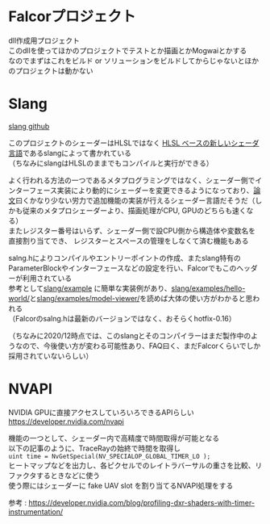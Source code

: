 # Falcorプロジェクト
dll作成用プロジェクト  
このdllを使ってほかのプロジェクトでテストとか描画とかMogwaiとかする  
なのでまずはこれをビルド or ソリューションをビルドしてからじゃないとほかのプロジェクトは動かない  

# Slang
 [slang github](https://github.com/shader-slang/slang)  
 
このプロジェクトのシェーダーはHLSLではなく [HLSL ベースの新しいシェーダ言語](http://masafumi.cocolog-nifty.com/masafumis_diary/2018/11/hlsl-slang-8752.html)であるslangによって書かれている  
（ちなみにslangはHLSLのままでもコンパイルと実行ができる）  
 
よく行われる方法の一つであるメタプログラミングではなく、シェーダー側でインターフェース実装により動的にシェーダーを変更できるようになっており、[論文](http://graphics.cs.cmu.edu/projects/slang/)曰くかなり少ない労力で追加機能の実装が行えるシェーダー言語だそうだ（しかも従来のメタプロシェーダーより、描画処理がCPU, GPUのどちらも速くなる）  
またレジスター番号はいらず、シェーダー側で設CPU側から構造体や変数名を直接割り当てでき、 レジスターとスペースの管理をしなくて済む機能もある  

salng.hによりコンパイルやエントリーポイントの作成、またslang特有のParameterBlockやインターフェースなどの設定を行い、Falcorでもこのヘッダーが利用されている  
参考として[slang/example](https://github.com/shader-slang/slang/tree/master/examples)  に簡単な実装例があり、[slang/examples/hello-world/](https://github.com/shader-slang/slang/tree/master/examples/hello-world)と[slang/examples/model-viewer/](https://github.com/shader-slang/slang/tree/master/examples/model-viewer)を読めば大体の使い方がわかると思われる  
（Falcorのsalng.hは最新のバージョンではなく、おそらくhotfix-0.16）

（ちなみに2020/12時点では、このslangとそのコンパイラーはまだ製作中のようなので、今後使い方が変わる可能性あり、FAQ曰く、まだFalcorくらいでしか採用されていないらしい）  

# NVAPI
NVIDIA GPUに直接アクセスしていろいろできるAPIらしい  
https://developer.nvidia.com/nvapi  

機能の一つとして、シェーダー内で高精度で時間取得が可能となる  
以下の記事のように、TraceRayの始終で時間を取得し  
`uint time = NvGetSpecial(NV_SPECIALOP_GLOBAL_TIMER_LO );`  
ヒートマップなどを出力し、各ピクセルでのレイトラバーサルの重さを比較、リファクタするときなどに使う  
使う際にはシェーダーに fake UAV slot を割り当てるNVAPI処理をする  

参考 : https://developer.nvidia.com/blog/profiling-dxr-shaders-with-timer-instrumentation/  


<!--stackedit_data:
eyJoaXN0b3J5IjpbMTU5MTQwMjc5NCwtMTczMjkwNjk2NSwtMT
MxNzcxNzkzMiwxMzUxMzAwMTY3LDM5MTExMjA1Myw2NjQ4MDU5
MjEsLTE0MjMzMTUxNjQsMzUwMjU2NzQxLDIyMjkwMTI2NCwxOD
A2MzMwMDA4LDY1MDQ2NTY1NCwxMDY3MzUzNjk5LDI1Njk2ODk4
NSwxNjIyODcyMDg1LDE2ODE1MDQ1MjcsLTE4NDE1MzU0MzIsMT
k3NTMyNDU2NSwxOTcwMjA3ODY1LDM4MDE2NDM4MSwtMzMxOTMx
OTI0XX0=
-->